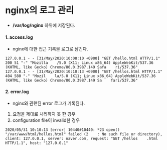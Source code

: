 
# nginx의 로그 관리  

* **/var/log/nginx** 하위에 저장된다.  

#### 1. access.log  
* nginx에 대한 접근 기록을 로그로 남긴다.  

```
127.0.0.1 - - [31/May/2020:10:08:10 +0900] "GET /hello.html HTTP/1.1" 200 51 "-" "Mozilla    /5.0 (X11; Linux x86_64) AppleWebKit/537.36 (KHTML, like Gecko) Chrome/80.0.3987.149 Safa    ri/537.36"
127.0.0.1 - - [31/May/2020:10:10:13 +0900] "GET /hellos.html HTTP/1.1" 404 580 "-" "Mozil    la/5.0 (X11; Linux x86_64) AppleWebKit/537.36 (KHTML, like Gecko) Chrome/80.0.3987.149 Sa    fari/537.36"
```

#### 2. error.log  
* nginx와 관련된 error 로그가 기록된다.  
1. 요청을 제대로 처리하지 못 한 경우  
2. configuration file이 invalid한 경우  
```
2020/05/31 10:10:13 [error] 10440#10440: *23 open() "/var/www/html/hellos.html" failed (2    : No such file or directory), client: 127.0.0.1, server: naver.com, request: "GET /hellos    .html HTTP/1.1", host: "127.0.0.1"
```

